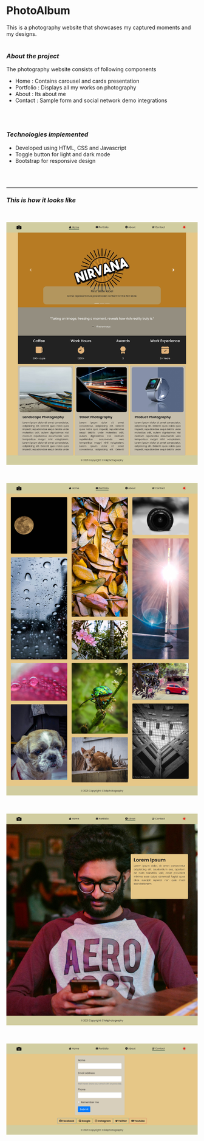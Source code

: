 # PhotoAlbum

This is a photography website that showcases my captured moments and my designs.
<br/>
<br/>

### _About the project_
The photography website consists of following components
* Home : Contains carousel and cards presentation
* Portfolio : Displays all my works on photography
* About : Its about me
* Contact : Sample form and social network demo integrations
<br/>
<br/>

### _Technologies implemented_
* Developed using HTML, CSS and Javascript
* Toggle button for light and dark mode
* Bootstrap for responsive design
<br/>
<br/>

---
### _This is how it looks like_
<br/>

![Home](./screenshots/Home.jpg)

<br/>

![Home](./screenshots/Portfolio.jpg)

<br/>

![Home](./screenshots/About.jpg)

<br/>

![Home](./screenshots/Contact.jpg)
